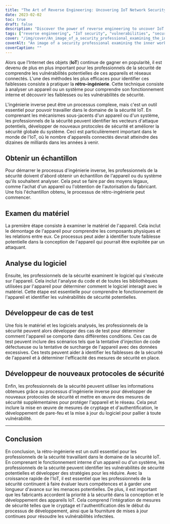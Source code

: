 ```yaml
---
title: "The Art of Reverse Engineering: Uncovering IoT Network Security Vulnerabilities"
date: 2023-02-02
toc: true
draft: false
description: "Discover the power of reverse engineering to uncover IoT network security flaws and improve overall system security."
tags: ["reverse engineering", "IoT security", "vulnerabilities", "security protocols", "device analysis", "IoT networks", "inner workings", "malicious code", "encryption measures", "authentication measures", "firewalls", "software update"]
cover: "/img/cover/An_image_of_a_security_professional_examining_the_inner_workings.png"
coverAlt: "An image of a security professional examining the inner workings of an IoT device, with various hardware components and circuit boards visible. "
coverCaption: ""
---
```


 Alors que l'Internet des objets (**IoT**) continue de gagner en popularité, il est devenu de plus en plus important pour les professionnels de la sécurité de comprendre les vulnérabilités potentielles de ces appareils et réseaux connectés. L'une des méthodes les plus efficaces pour identifier ces faiblesses consiste à pratiquer la **rétro-ingénierie**. Cette technique consiste à analyser un appareil ou un système pour comprendre son fonctionnement interne et découvrir les faiblesses ou les vulnérabilités de sécurité.  L'ingénierie inverse peut être un processus complexe, mais c'est un outil essentiel pour pouvoir travailler dans le domaine de la sécurité IoT. En comprenant les mécanismes sous-jacents d'un appareil ou d'un système, les professionnels de la sécurité peuvent identifier les vecteurs d'attaque potentiels, développer de nouveaux protocoles de sécurité et améliorer la sécurité globale du système. Ceci est particulièrement important dans le monde de l'IoT, où le nombre d'appareils connectés devrait atteindre des dizaines de milliards dans les années à venir.  ## Obtenir un échantillon  Pour démarrer le processus d'ingénierie inverse, les professionnels de la sécurité doivent d'abord obtenir un échantillon de l'appareil ou du système qu'ils souhaitent analyser. Cela peut se faire par des moyens légaux, comme l'achat d'un appareil ou l'obtention de l'autorisation du fabricant. Une fois l'échantillon obtenu, le processus de rétro-ingénierie peut commencer.  ## Examen du matériel  La première étape consiste à examiner le matériel de l'appareil. Cela inclut le démontage de l'appareil pour comprendre les composants physiques et les relations entre eux. Ce processus peut aider à identifier toute faiblesse potentielle dans la conception de l'appareil qui pourrait être exploitée par un attaquant.  ## Analyse du logiciel  Ensuite, les professionnels de la sécurité examinent le logiciel qui s'exécute sur l'appareil. Cela inclut l'analyse du code et de toutes les bibliothèques utilisées par l'appareil pour déterminer comment le logiciel interagit avec le matériel. Cette étape est essentielle pour comprendre le fonctionnement de l'appareil et identifier les vulnérabilités de sécurité potentielles.  ## Développeur de cas de test  Une fois le matériel et les logiciels analysés, les professionnels de la sécurité peuvent alors développer des cas de test pour déterminer comment l'appareil se comporte dans différentes conditions. Ces cas de test peuvent inclure des scénarios tels que la tentative d'injection de code défectueuse ou la tentative de surcharge de l'appareil avec des données excessives. Ces tests peuvent aider à identifier les faiblesses de la sécurité de l'appareil et à déterminer l'efficacité des mesures de sécurité en place.  ## Développeur de nouveaux protocoles de sécurité  Enfin, les professionnels de la sécurité peuvent utiliser les informations obtenues grâce au processus d'ingénierie inverse pour développer de nouveaux protocoles de sécurité et mettre en œuvre des mesures de sécurité supplémentaires pour protéger l'appareil et le réseau. Cela peut inclure la mise en œuvre de mesures de cryptage et d'authentification, le développement de pare-feu et la mise à jour du logiciel pour pallier à toute vulnérabilité.  _____  ## Conclusion  En conclusion, la rétro-ingénierie est un outil essentiel pour les professionnels de la sécurité travaillant dans le domaine de la sécurité IoT. En comprenant le fonctionnement interne d'un appareil ou d'un système, les professionnels de la sécurité peuvent identifier les vulnérabilités de sécurité potentielles et développer des stratégies pour les réduire. Avec la croissance rapide de l'IoT, il est essentiel que les professionnels de la sécurité continuent à faire évaluer leurs compétences et à garder une longueur d'avance sur les menaces potentielles. De plus, il est important que les fabricants accordent la priorité à la sécurité dans la conception et le développement des appareils IoT. Cela comprend l'intégration de mesures de sécurité telles que le cryptage et l'authentification dès le début du processus de développement, ainsi que la fourniture de mises à jour continues pour résoudre les vulnérabilités infectées.